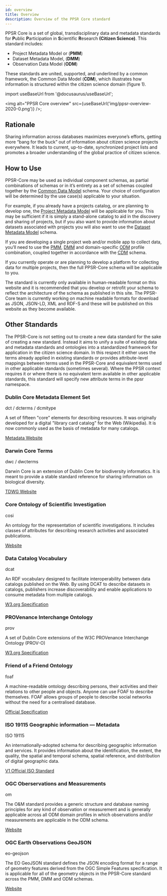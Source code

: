 ```yaml
---
id: overview
title: Overview
description: Overview of the PPSR Core standard
---
```


PPSR Core is a set of global, transdisciplinary data and metadata standards for **P**ublic **P**articipation in **S**cientific **R**esearch **(Citizen Science)**. This standard includes: 
- Project Metadata Model or (**PMM**)
- Dataset Metadata Model, (**DMM**)
- Observation Data Model (**ODM**)

These standards are united, supported, and underlined by a common framework, the Common Data Model (**CDM**), which illustrates how information is structured within the citizen science domain (figure 1).

import useBaseUrl from '@docusaurus/useBaseUrl';

<img
  alt="PPSR Core overview"
src={useBaseUrl('img/ppsr-overview-2020-0.png')}
/>;

## Rationale

Sharing information across databases maximizes everyone’s efforts, getting more “bang for the buck” out of information about citizen science projects everywhere. It leads to current, up-to-date, synchronized project lists and promotes a broader understanding of the global practice of citizen science.

## How to Use
PPSR-Core  may be used as individual component schemas, as partial combinations of schemas or in it’s entirety as a set of schemas coupled together by the [Common Data Model](/docs/common) schema. Your choice of configuration will be determined by the use case(s) applicable to your situation. 

For example, if you already have a projects catalog, or are planning to develop one, the [Project Metadata Model](/docs/project) will be applicable for you. This may be sufficient if it is simply a stand-alone catalog to aid in the discovery and sharing of projects, but if you also want to provide information about datasets associated with projects you will also want to use the [Dataset Metadata Model](/docs/dataset) schema.

If you are developing a single project web and/or mobile app to collect data, you’ll need to use the [PMM](/docs/project), [DMM](/docs/dataset) and domain-specific [ODM](/docs/observation) profile combination, coupled together in accordance with the [CDM](/docs/common) schema.

If you currently operate or are planning to develop a platform for collecting data for multiple projects, then the full PPSR-Core schema will be applicable to you.

The standard is currently only available in human-readable format on this website and it is recommended that you develop or retrofit your schema to reflect the architecture of the schema as published in this site. The PPSR-Core team is currently working on machine readable formats for download as JSON, JSON-LD, XML and RDF-S and these will be published on this website as they become available.


## Other Standards

The PPSR-Core is not setting out to create a new data standard for the sake of creating a new standard. Instead it aims to unify a suite of existing data and metadata standards and ontologies into a standardized framework for application in the citizen science domain. In this respect it either uses the terms already applied in existing standards or provides attribute-level mappings between terms used in the PPSR-Core and equivalent terms used in other applicable standards (sometimes several). Where the PPSR context requires it or where there is no equivalent term available in other applicable standards, this standard will specify new attribute terms in the ppsr namespace.


  <div class="row margin-top--lg">
    <div class="col col--6 margin-bottom--lg">
      <div className="card card--full-height shadow--tl">
        <div className="card__body">
          <h3 className="margin--none">Dublin Core Metadata Element Set</h3>
          <div className="margin-bottom--md text--bold text--primary">
            dct / dcterms / dcmitype
          </div>
          <p>A set of fifteen "core" elements for describing resources. It was originally developed for a digital "library card catalog" for the Web (Wikipedia). It is now commonly used as the basis of metadata for many catalogs.</p>
        </div>
        <div  className="card__footer">
          <a class="button button--outline button--info"
          target="_blank"
          href="https://dublincore.org/specifications/dublin-core/dcmi-terms/"
          >
            Metadata Website
          </a>
        </div>
      </div>    
    </div>
    <div class="col col--6 margin-bottom--lg">
      <div className="card card--full-height shadow--tl">
        <div className="card__body">
          <h3 className="margin--none">Darwin Core Terms</h3>
          <div className="margin-bottom--md text--bold text--primary">
            dwc / dwcterms
          </div>
          <p>Darwin Core is an extension of Dublin Core for biodiversity informatics. It is meant to provide a stable standard reference for sharing information on biological diversity.</p>
        </div>
        <div  className="card__footer">
          <a class="button button--outline button--info"
          target="_blank"
          href="http://rs.tdwg.org/dwc/terms.htm"
          >
            TDWG Website
          </a>
        </div>
      </div>    
    </div>
    <div class="col col--6 margin-bottom--lg">
      <div className="card card--full-height shadow--tl">
        <div className="card__body">
          <h3 className="margin--none">Core Ontology of Scientific Investigation</h3>
          <div className="margin-bottom--md text--bold text--primary">
            cosi
          </div>
          <p>An ontology for the representation of scientific investigations. It includes classes of attributes for describing research activities and associated publications.</p>
        </div>
        <div  className="card__footer">
          <a class="button button--outline button--info"
          target="_blank"
          href="http://oneo.net/cosi"
          >
            Website
          </a>
        </div>
      </div>    
    </div>
    <div class="col col--6 margin-bottom--lg">
      <div className="card card--full-height shadow--tl">
        <div className="card__body">
          <h3 className="margin--none">Data Catalog Vocabulary</h3>
          <div className="margin-bottom--md text--bold text--primary">
            dcat
          </div>
          <p>An RDF vocabulary designed to facilitate interoperability between data catalogs published on the Web. By using DCAT to describe datasets in catalogs, publishers increase discoverability and enable applications to consume metadata from multiple catalogs.</p>
        </div>
        <div  className="card__footer">
          <a class="button button--outline button--info"
          target="_blank"
          href="https://www.w3.org/TR/vocab-dcat/"
          >
            W3.org Specification
          </a>
        </div>
      </div>    
    </div>
    <div class="col col--6 margin-bottom--lg">
      <div className="card card--full-height shadow--tl">
        <div className="card__body">
          <h3 className="margin--none">PROVenance Interchange Ontology </h3>
          <div className="margin-bottom--md text--bold text--primary">
            prov
          </div>
          <p>A set of Dublin Core extensions of the W3C PROVenance Interchange Ontology (PROV-O) </p>
        </div>
        <div  className="card__footer">
          <a class="button button--outline button--info"
          target="_blank"
          href="https://www.w3.org/ns/prov"
          >
            W3.org Specification
          </a>
        </div>
      </div>    
    </div>
    <div class="col col--6 margin-bottom--lg">
      <div className="card card--full-height shadow--tl">
        <div className="card__body">
          <h3 className="margin--none">Friend of a Friend Ontology</h3>
          <div className="margin-bottom--md text--bold text--primary">
            foaf
          </div>
          <p>A machine-readable ontology describing persons, their activities and their relations to other people and objects. Anyone can use FOAF to describe themselves. FOAF allows groups of people to describe social networks without the need for a centralised database. 
          </p>
        </div>
        <div  className="card__footer">
          <a class="button button--outline button--info"
          target="_blank"
          href="http://xmlns.com/foaf/0.1/"
          >
            Official Specification
          </a>
        </div>
      </div>    
    </div>
    <div class="col col--6 margin-bottom--lg">
      <div className="card card--full-height shadow--tl">
        <div className="card__body">
          <h3 className="margin--none">ISO 19115 Geographic information — Metadata</h3>
          <div className="margin-bottom--md text--bold text--primary">
            ISO 19115
          </div>
          <p>
          An internationally-adopted schema for describing geographic information and services. It provides information about the identification, the extent, the quality, the spatial and temporal schema, spatial reference, and distribution of digital geographic data.  
          </p>
        </div>
        <div  className="card__footer">
          <a class="button button--outline button--info"
          target="_blank"
          href="https://www.iso.org/obp/ui/#iso:std:iso:19115:ed-1:v1:en"
          >
            V1 Official ISO Standard
          </a>
        </div>
      </div>    
    </div>
    <div class="col col--6 margin-bottom--lg">
      <div className="card card--full-height shadow--tl">
        <div className="card__body">
          <h3 className="margin--none"> OGC Oberservations and Measurements</h3>
          <div className="margin-bottom--md text--bold text--primary">
          om
          </div>
          <p>The O&M standard provides a generic structure and database naming principles for any kind of observation or measurement and is generally applicable across all ODM domain profiles in which observations and/or measurements are applicable in the ODM schema.</p>
        </div>
        <div  className="card__footer">
          <a class="button button--outline button--info"
          target="_blank"
          href="https://www.ogc.org/standards/om/"
          >
            Website
          </a>
        </div>
      </div>    
    </div>
      <div class="col col--6 margin-bottom--lg">
      <div className="card card--full-height shadow--tl">
        <div className="card__body">
          <h3 className="margin--none"> OGC Earth Observations GeoJSON</h3>
          <div className="margin-bottom--md text--bold text--primary">
          eo-geojson
          </div>
          <p>The EO GeoJSON standard defines the JSON encoding format for a range of geometry features derived from the OGC Simple Features specification. It is applicable for all of the geometry objects in the PPSR-Core standard across the PMM, DMM and ODM schemas.</p>
        </div>
        <div  className="card__footer">
          <a class="button button--outline button--info"
          target="_blank"
          href="https://www.ogc.org/standards/eo-geojson"
          >
            Website
          </a>
        </div>
      </div>    
    </div>
  </div>
